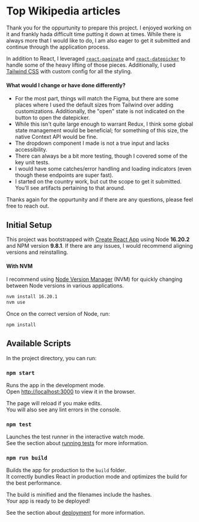 # Top Wikipedia articles

Thank you for the oppurtunity to prepare this project. I enjoyed working on it and frankly hada difficult time putting it down at times. While there is always more that I would like to do, I am also eager to get it submitted and continue through the application process.

In addition to React, I leveraged [`react-paginate`](https://github.com/AdeleD/react-paginate) and [`react-datepicker`](https://github.com/Hacker0x01/react-datepicker) to handle some of the heavy lifting of those pieces. Additionally, I used [Tailwind CSS](https://tailwindcss.com/docs/installation) with custom config for all the styling.

#### What would I change or have done differently?

- For the most part, things will match the Figma, but there are some places where I used the default sizes from Tailwind over adding customizations. Additionally, the "open" state is not indicated on the button to open the datepicker.
- While this isn't quite large enough to warrant Redux, I think some global state management would be beneficial; for something of this size, the native Context API would be fine.
- The dropdown component I made is not a true input and lacks accessibility.
- There can always be a bit more testing, though I covered some of the key unit tests.
- I would have some catches/error handling and loading indicators (even though these endpoints are super fast).
- I started on the country work, but cut the scope to get it submitted. You'll see artifacts pertaining to that around.

Thanks again for the oppurtunity and if there are any questions, please feel free to reach out.

## Initial Setup

This project was bootstrapped with [Create React App](https://github.com/facebook/create-react-app) using Node **16.20.2** and NPM version **9.8.1**. If there are any issues, I would recommend aligning versions and reinstalling.

#### With NVM

I recommend using [Node Version Manager](https://github.com/nvm-sh/nvm#installing-and-updating) (NVM) for quickly changing between Node versions in various applications.

```bash
nvm install 16.20.1
nvm use
```

Once on the correct version of Node, run:

```bash
npm install
```

## Available Scripts

In the project directory, you can run:

### `npm start`

Runs the app in the development mode.\
Open [http://localhost:3000](http://localhost:3000) to view it in the browser.

The page will reload if you make edits.\
You will also see any lint errors in the console.

### `npm test`

Launches the test runner in the interactive watch mode.\
See the section about [running tests](https://facebook.github.io/create-react-app/docs/running-tests) for more information.

### `npm run build`

Builds the app for production to the `build` folder.\
It correctly bundles React in production mode and optimizes the build for the best performance.

The build is minified and the filenames include the hashes.\
Your app is ready to be deployed!

See the section about [deployment](https://facebook.github.io/create-react-app/docs/deployment) for more information.
